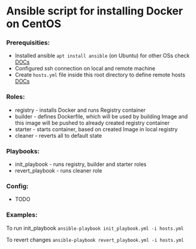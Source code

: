 # Ansible script for installing Docker on CentOS

### Prerequisities:
- Installed ansible `apt install ansible` (on Ubuntu) for other OSs check [DOCs](https://docs.ansible.com/ansible/latest/installation_guide/intro_installation.html)
- Configured ssh connection on local and remote machine
- Create `hosts.yml` file inside this root directory to define remote hosts [DOCs](https://docs.ansible.com/ansible/latest/user_guide/intro_inventory.html)

### Roles:
- registry - installs Docker and runs Registry container 
- builder - defines Dockerfile, which will be used by building Image and this image will be pushed to already created registry container
- starter - starts container, based on created Image in local registry
- cleaner - reverts all to default state

### Playbooks:
- init_playbook - runs registry, builder and starter roles
- revert_playbook - runs cleaner role

### Config:
- TODO

### Examples: 

To run init_playbook
`ansible-playbook init_playbook.yml -i hosts.yml`

To revert changes
`ansible-playbook revert_playbook.yml -i hosts.yml`


